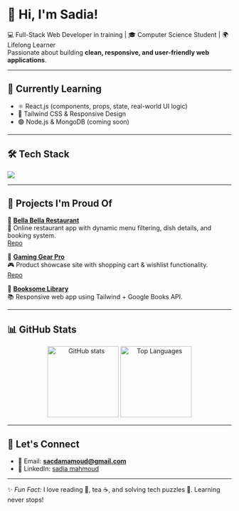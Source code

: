 # 👋 Hi, I'm Sadia!

💻 Full-Stack Web Developer in training | 🎓 Computer Science Student | 🌍 Lifelong Learner  
Passionate about building **clean, responsive, and user-friendly web applications**.

---

## 🌱 Currently Learning
- ⚛️ React.js (components, props, state, real-world UI logic)  
- 🎨 Tailwind CSS & Responsive Design  
- 🟢 Node.js & MongoDB (coming soon)

---

## 🛠 Tech Stack
<p align="left">
  <img src="https://skillicons.dev/icons?i=html,css,js,react,tailwind,nodejs,mongodb,git,github,vite,vercel" />
</p>

---

## 📌 Projects I'm Proud Of

🔹 **[Bella Bella Restaurant](https://bella-bella-black.vercel.app/)**  
🍕 Online restaurant app with dynamic menu filtering, dish details, and booking system.  
[Repo](https://github.com/sadiya959/bella-bella)

🔹 **[Gaming Gear Pro](https://gaming-gear-pro.vercel.app/)**  
🎮 Product showcase site with shopping cart & wishlist functionality.  
[Repo](https://github.com/sadiya959/gaming-gear-pro)

🔹 **[Booksome Library](https://github.com/sadiya959/Booksome-Library)**  
📚 Responsive web app using Tailwind + Google Books API.  

---

## 📊 GitHub Stats
<p align="center">
  <img src="https://github-readme-stats.vercel.app/api?username=sadiya959&show_icons=true&theme=radical" alt="GitHub stats" height="160"/>
  <img src="https://github-readme-stats.vercel.app/api/top-langs/?username=sadiya959&layout=compact&theme=radical" alt="Top Languages" height="160"/>
</p>

---

## 🤝 Let's Connect
- 📧 Email: **sacdamamoud@gmail.com**  
- 💼 LinkedIn: [sadia mahmoud](https://www.linkedin.com/in/sadia-mahmoud/)  

---

✨ *Fun Fact:* I love reading 📖, tea ☕, and solving tech puzzles 🧩. Learning never stops!
